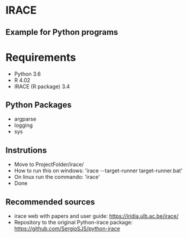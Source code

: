 # IRACE
## Example for Python programs

# Requirements

- Python 3.6
- R 4.02
- IRACE (R package) 3.4

## Python Packages

- argparse
- logging
- sys

## Instrutions

- Move to ProjectFolder/irace/
- How to run this on windows:
	'irace --target-runner target-runner.bat'
- On linux run the commando:
	'irace'
- Done

## Recommended sources

- irace web with papers and user guide:
https://iridia.ulb.ac.be/irace/
- Repository to the original Python-irace package:
https://github.com/SergioSJS/python-irace